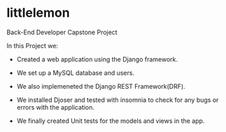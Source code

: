 # littlelemon
Back-End Developer Capstone Project

In this Project we:

- Created a web application using the Django framework.

- We set up a MySQL database and users. 

- We also implemeneted the Django REST Framework(DRF).

- We installed Djoser and tested with insomnia to check for any bugs or errors with the application.

- We finally created Unit tests for the models and views in the app.
